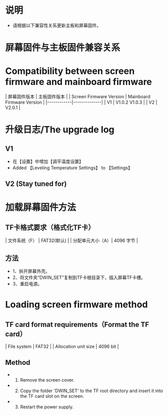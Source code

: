 # 说明
- 请根据以下兼容性关系更新主板和屏幕固件。


# 屏幕固件与主板固件兼容关系
# Compatibility between screen firmware and mainboard firmware
| 屏幕固件版本 | 主板固件版本 |
| Screen Firmware Version | Mainboard Firmware Version |
|------------|--------------|
| V1 | V1.0.2 V1.0.3 |
| V2 | V2.0.1 |





# 升级日志/The upgrade log
## V1
- 在【设置】中增加【调平温度设置】
- Added 【Leveling Temperature Settings】 to 【Settings】

## V2 (Stay tuned for)




# 加载屏幕固件方法
## TF卡格式要求（格式化TF卡）
|   文件系统（F）  |  FAT32(默认) |
| 分配单元大小（A）|  4096 字节   |

## 方法
- 1、拆开屏幕外壳。
- 2、将文件夹“DWIN_SET”复制到TF卡根目录下，插入屏幕TF卡槽。
- 3、重启电源。

# Loading screen firmware method
## TF card format requirements（Format the TF card）
|      File system     |     FAT32      |
| Allocation unit size |    4096 bit    |

## Method
- 1. Remove the screen cover.

- 2. Copy the folder 'DWIN_SET' to the TF root directory and insert it into the TF card slot on the screen.

- 3. Restart the power supply.



